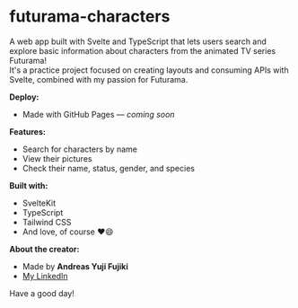 # futurama-characters

A web app built with Svelte and TypeScript that lets users search and explore basic information about characters from the animated TV series Futurama!  
It's a practice project focused on creating layouts and consuming APIs with Svelte, combined with my passion for Futurama.

**Deploy:**  
- Made with GitHub Pages — *coming soon*

**Features:**  
- Search for characters by name  
- View their pictures  
- Check their name, status, gender, and species  

**Built with:**  
- SvelteKit  
- TypeScript  
- Tailwind CSS  
- And love, of course ❤️😄  

**About the creator:**  
- Made by **Andreas Yuji Fujiki**  
- [My LinkedIn](https://www.linkedin.com/in/andreas-yuji-fujiki-dev/)  

Have a good day!